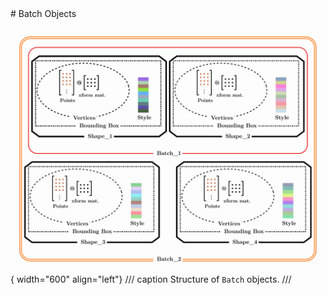 <div id="random-image-container2"></div>
# Batch Objects

![Batch diagram](../assets/batch_diagram2.svg){ width="600" align="left"}
/// caption
Structure of `Batch` objects.
///
